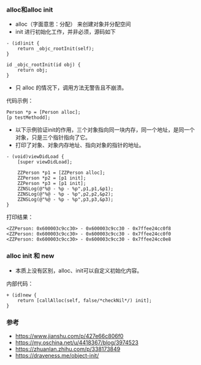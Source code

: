 
### alloc和alloc init
* alloc（字面意思：分配） 来创建对象并分配空间
* init 进行初始化工作，并非必须，源码如下
```
- (id)init {
    return _objc_rootInit(self);
}

id _objc_rootInit(id obj) {
    return obj;
}
```
* 只 alloc 的情况下，调用方法无警告且不崩溃。

代码示例：
```
Person *p = [Person alloc];
[p testMethodd];
```
* 以下示例验证init的作用，三个对象指向同一块内存，同一个地址，是同一个对象，只是三个指针指向了它。
* 打印了对象、对象内存地址、指向对象的指针的地址。
```
- (void)viewDidLoad {
    [super viewDidLoad];
    
    ZZPerson *p1 = [ZZPerson alloc];
    ZZPerson *p2 = [p1 init];
    ZZPerson *p3 = [p1 init];
    ZZNSLog(@"%@ - %p - %p",p1,p1,&p1);
    ZZNSLog(@"%@ - %p - %p",p2,p2,&p2);
    ZZNSLog(@"%@ - %p - %p",p3,p3,&p3);
}
```
打印结果：
```
<ZZPerson: 0x600003c9cc30> - 0x600003c9cc30 - 0x7ffee24cc0f8
<ZZPerson: 0x600003c9cc30> - 0x600003c9cc30 - 0x7ffee24cc0f0
<ZZPerson: 0x600003c9cc30> - 0x600003c9cc30 - 0x7ffee24cc0e8
```



### alloc init 和 new
* 本质上没有区别，alloc、init可以自定义初始化内容。

内部代码：
```
+ (id)new {
    return [callAlloc(self, false/*checkNil*/) init];
}
```

### 参考
* https://www.jianshu.com/p/427e66c806f0
* https://my.oschina.net/u/4418367/blog/3974523
* https://zhuanlan.zhihu.com/p/338173849
* https://draveness.me/object-init/
